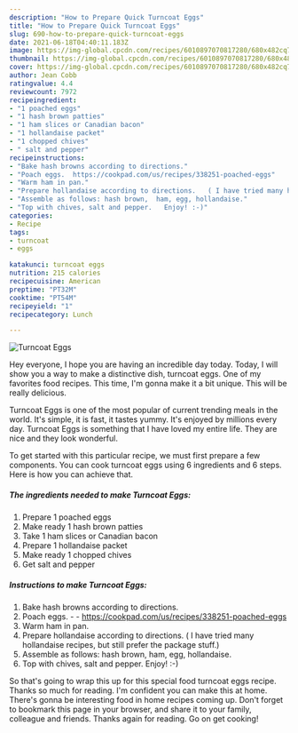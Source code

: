 ```yaml
---
description: "How to Prepare Quick Turncoat Eggs"
title: "How to Prepare Quick Turncoat Eggs"
slug: 690-how-to-prepare-quick-turncoat-eggs
date: 2021-06-18T04:40:11.183Z
image: https://img-global.cpcdn.com/recipes/6010897070817280/680x482cq70/turncoat-eggs-recipe-main-photo.jpg
thumbnail: https://img-global.cpcdn.com/recipes/6010897070817280/680x482cq70/turncoat-eggs-recipe-main-photo.jpg
cover: https://img-global.cpcdn.com/recipes/6010897070817280/680x482cq70/turncoat-eggs-recipe-main-photo.jpg
author: Jean Cobb
ratingvalue: 4.4
reviewcount: 7972
recipeingredient:
- "1 poached eggs"
- "1 hash brown patties"
- "1 ham slices or Canadian bacon"
- "1 hollandaise packet"
- "1 chopped chives"
- " salt and pepper"
recipeinstructions:
- "Bake hash browns according to directions."
- "Poach eggs.  https://cookpad.com/us/recipes/338251-poached-eggs"
- "Warm ham in pan."
- "Prepare hollandaise according to directions.   ( I have tried many hollandaise recipes, but still prefer the package stuff.)"
- "Assemble as follows: hash brown,  ham, egg, hollandaise."
- "Top with chives, salt and pepper.   Enjoy! :-)"
categories:
- Recipe
tags:
- turncoat
- eggs

katakunci: turncoat eggs 
nutrition: 215 calories
recipecuisine: American
preptime: "PT32M"
cooktime: "PT54M"
recipeyield: "1"
recipecategory: Lunch

---
```



![Turncoat Eggs](https://img-global.cpcdn.com/recipes/6010897070817280/680x482cq70/turncoat-eggs-recipe-main-photo.jpg)

Hey everyone, I hope you are having an incredible day today. Today, I will show you a way to make a distinctive dish, turncoat eggs. One of my favorites food recipes. This time, I'm gonna make it a bit unique. This will be really delicious.



Turncoat Eggs is one of the most popular of current trending meals in the world. It's simple, it is fast, it tastes yummy. It's enjoyed by millions every day. Turncoat Eggs is something that I have loved my entire life. They are nice and they look wonderful.


To get started with this particular recipe, we must first prepare a few components. You can cook turncoat eggs using 6 ingredients and 6 steps. Here is how you can achieve that.

<!--inarticleads1-->

##### The ingredients needed to make Turncoat Eggs:

1. Prepare 1 poached eggs
1. Make ready 1 hash brown patties
1. Take 1 ham slices or Canadian bacon
1. Prepare 1 hollandaise packet
1. Make ready 1 chopped chives
1. Get  salt and pepper




<!--inarticleads2-->

##### Instructions to make Turncoat Eggs:

1. Bake hash browns according to directions.
1. Poach eggs. -  - https://cookpad.com/us/recipes/338251-poached-eggs
1. Warm ham in pan.
1. Prepare hollandaise according to directions.   ( I have tried many hollandaise recipes, but still prefer the package stuff.)
1. Assemble as follows: hash brown,  ham, egg, hollandaise.
1. Top with chives, salt and pepper.   Enjoy! :-)




So that's going to wrap this up for this special food turncoat eggs recipe. Thanks so much for reading. I'm confident you can make this at home. There's gonna be interesting food in home recipes coming up. Don't forget to bookmark this page in your browser, and share it to your family, colleague and friends. Thanks again for reading. Go on get cooking!
